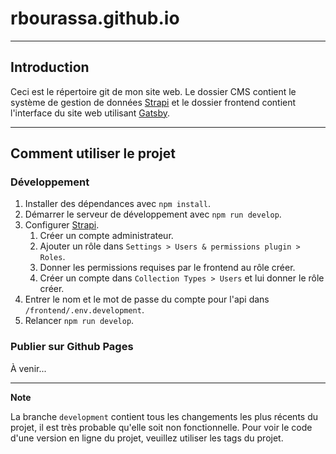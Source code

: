 # rbourassa.github.io

***

## Introduction
Ceci est le répertoire git de mon site web.
Le dossier CMS contient le système de gestion de données [Strapi](https://strapi.io/) et le dossier frontend contient l'interface du site web utilisant [Gatsby](https://www.gatsbyjs.com/).

***

## Comment utiliser le projet
### Développement
1. Installer des dépendances avec `npm install`.
2. Démarrer le serveur de développement avec `npm run develop`.
3. Configurer [Strapi](http://localhost:1337/admin).
   1. Créer un compte administrateur.
   2. Ajouter un rôle dans `Settings > Users & permissions plugin > Roles`.
   3. Donner les permissions requises par le frontend au rôle créer.
   4. Créer un compte dans `Collection Types > Users` et lui donner le rôle créer.
4. Entrer le nom et le mot de passe du compte pour l'api dans `/frontend/.env.development`.
5. Relancer `npm run develop`.

### Publier sur Github Pages
À venir...

***

**Note**

La branche `development` contient tous les changements les plus récents du projet, il est très probable qu'elle soit non fonctionnelle. Pour voir le code d'une version en ligne du projet, veuillez utiliser les tags du projet.